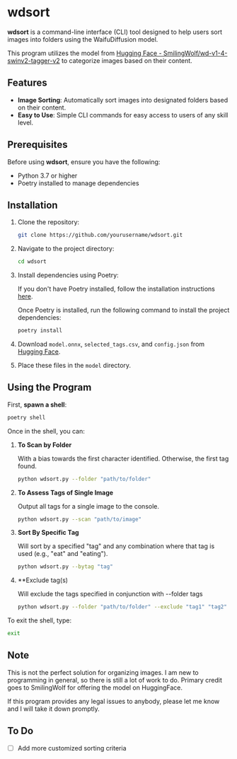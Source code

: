 # wdsort

**wdsort** is a command-line interface (CLI) tool designed to help users sort images into folders using the WaifuDiffusion model.

This program utilizes the model from [Hugging Face - SmilingWolf/wd-v1-4-swinv2-tagger-v2](https://huggingface.co/SmilingWolf/wd-v1-4-swinv2-tagger-v2) to categorize images based on their content.

## Features

- **Image Sorting**: Automatically sort images into designated folders based on their content.
- **Easy to Use**: Simple CLI commands for easy access to users of any skill level.

## Prerequisites

Before using **wdsort**, ensure you have the following:

- Python 3.7 or higher
- Poetry installed to manage dependencies

## Installation

1. Clone the repository:

   ```bash
   git clone https://github.com/yourusername/wdsort.git
   ```

2. Navigate to the project directory:

   ```bash
   cd wdsort
   ```

3. Install dependencies using Poetry:

   If you don't have Poetry installed, follow the installation instructions [here](https://python-poetry.org/docs/#installation).

   Once Poetry is installed, run the following command to install the project dependencies:

   ```bash
   poetry install
   ```

4. Download `model.onnx`, `selected_tags.csv`, and `config.json` from [Hugging Face](https://huggingface.co/SmilingWolf/wd-v1-4-swinv2-tagger-v2/tree/main).

5. Place these files in the `model` directory.

## Using the Program

First, **spawn a shell**:

   ```bash
   poetry shell
   ```

Once in the shell, you can:

1. **To Scan by Folder**

   With a bias towards the first character identified. Otherwise, the first tag found.

   ```bash
   python wdsort.py --folder "path/to/folder"
   ```

2. **To Assess Tags of Single Image**

   Output all tags for a single image to the console.

   ```bash
   python wdsort.py --scan "path/to/image"
   ```

3. **Sort By Specific Tag**

   Will sort by a specified "tag" and any combination where that tag is used (e.g., "eat" and "eating").

   ```bash
   python wdsort.py --bytag "tag"
   ```

4. **Exclude tag(s)

   Will exclude the tags specified in conjunction with --folder tags

   ```bash
   python wdsort.py --folder "path/to/folder" --exclude "tag1" "tag2"
   ```

To exit the shell, type:

   ```bash
   exit
   ```

## Note

This is not the perfect solution for organizing images. I am new to programming in general, so there is still a lot of work to do. Primary credit goes to SmilingWolf for offering the model on HuggingFace.

If this program provides any legal issues to anybody, please let me know and I will take it down promptly.

## To Do

- [ ] Add more customized sorting criteria
